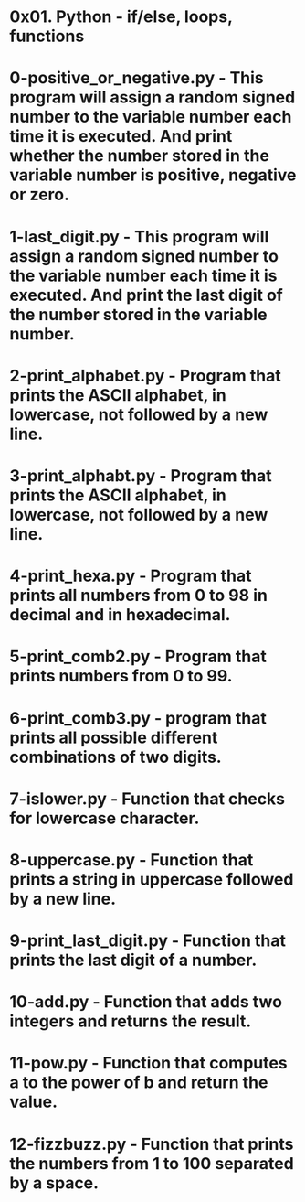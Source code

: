 # 0x01. Python - if/else, loops, functions
# 0-positive_or_negative.py - This program will assign a random signed number to the variable number each time it is executed. And print whether the number stored in the variable number is positive, negative or zero.
# 1-last_digit.py - This program will assign a random signed number to the variable number each time it is executed. And print the last digit of the number stored in the variable number.
# 2-print_alphabet.py - Program that prints the ASCII alphabet, in lowercase, not followed by a new line.
# 3-print_alphabt.py - Program that prints the ASCII alphabet, in lowercase, not followed by a new line.
# 4-print_hexa.py - Program that prints all numbers from 0 to 98 in decimal and in hexadecimal.
# 5-print_comb2.py - Program that prints numbers from 0 to 99.
# 6-print_comb3.py - program that prints all possible different combinations of two digits.
# 7-islower.py - Function that checks for lowercase character.
# 8-uppercase.py - Function that prints a string in uppercase followed by a new line.
# 9-print_last_digit.py - Function that prints the last digit of a number.
# 10-add.py - Function that adds two integers and returns the result.
# 11-pow.py - Function that computes a to the power of b and return the value.
# 12-fizzbuzz.py - Function that prints the numbers from 1 to 100 separated by a space.
